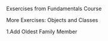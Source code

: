 Exsercises from Fundamentals Course

More Exercises: Objects and Classes
 
1.Add Oldest Family Member

